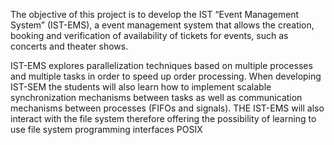The objective of this project is to develop the IST “Event Management System” (IST-EMS), a event management system that allows the creation, booking and verification of availability of tickets for events, such as concerts and theater shows.

IST-EMS explores parallelization techniques based on multiple processes and multiple tasks in order to speed up order processing. When developing IST-SEM the students will also learn how to implement scalable synchronization mechanisms between tasks as well as communication mechanisms between processes (FIFOs and signals). THE IST-EMS will also interact with the file system therefore offering the possibility of learning to use file system programming interfaces POSIX

